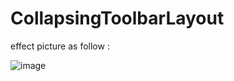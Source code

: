 # CollapsingToolbarLayout
 effect picture as follow  :

![image](https://github.com/lixiaote/CollapsingToolbarLayout/blob/master/app/git.gif)
